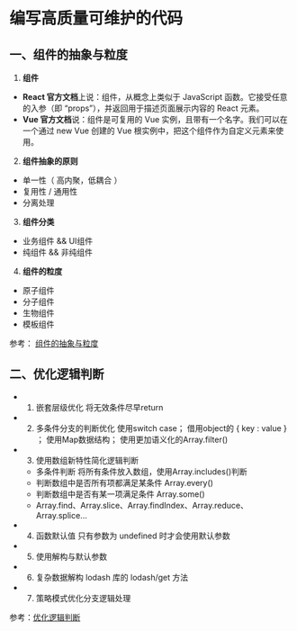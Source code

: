 <!--
 * @Descripttion: 
 * @version: 
 * @Author: shenjia
 * @Date: 2020-12-02 22:16:37
 * @LastEditors: shenjia
 * @LastEditTime: 2020-12-07 14:22:44
-->
# 编写高质量可维护的代码

## 一、组件的抽象与粒度

1. **组件**
  - **React 官方文档**上说：组件，从概念上类似于 JavaScript 函数。它接受任意的入参（即 “props”），并返回用于描述页面展示内容的 React 元素。
  - **Vue 官方文档**说：组件是可复用的 Vue 实例，且带有一个名字。我们可以在一个通过 new Vue 创建的 Vue 根实例中，把这个组件作为自定义元素来使用。

2. **组件抽象的原则**
  - 单一性（ 高内聚，低耦合 ）
  - 复用性 / 通用性
  - 分离处理
  
3. **组件分类**
  - 业务组件 && UI组件
  - 纯组件 && 非纯组件

4. **组件的粒度**
  - 原子组件
  - 分子组件
  - 生物组件
  - 模板组件

参考： [组件的抽象与粒度](https://juejin.cn/post/6901210381574733832)
## 二、优化逻辑判断

- 1. 嵌套层级优化
  将无效条件尽早return

- 2. 多条件分支的判断优化
  使用switch case；
  借用object的 { key : value } ；
  使用Map数据结构；
  使用更加语义化的Array.filter()

- 3. 使用数组新特性简化逻辑判断
  - 多条件判断
    将所有条件放入数组，使用Array.includes()判断
  - 判断数组中是否所有项都满足某条件
    Array.every()
  - 判断数组中是否有某一项满足条件
    Array.some()
  - Array.find、Array.slice、Array.findIndex、Array.reduce、Array.splice...

- 4. 函数默认值 
  只有参数为 undefined 时才会使用默认参数

- 5. 使用解构与默认参数

- 6. 复杂数据解构
  lodash 库的 lodash/get 方法

- 7. 策略模式优化分支逻辑处理


参考：[优化逻辑判断](https://juejin.cn/post/6859125809655840776)
